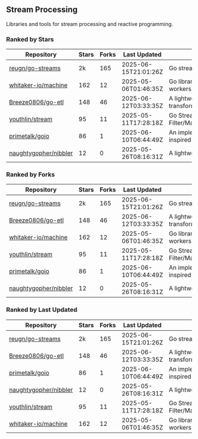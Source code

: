 ## Stream Processing

Libraries and tools for stream processing and reactive programming.

### Ranked by Stars

| Repository | Stars | Forks | Last Updated | Description | 
|------------|-------|-------|--------------|-------------|
| [reugn/go-streams](https://github.com/reugn/go-streams) | 2k | 165 | 2025-06-15T21:01:26Z |  Go stream processing library. |
| [whitaker-io/machine](https://github.com/whitaker-io/machine) | 162 | 12 | 2025-05-06T01:46:35Z |  Go library for writing and generating stream workers with built in metrics and traceability. |
| [Breeze0806/go-etl](https://github.com/Breeze0806/go-etl) | 148 | 46 | 2025-06-12T03:33:35Z |  A lightweight toolkit for data source extraction, transformation, and loading (ETL). |
| [youthlin/stream](https://github.com/youthlin/stream) | 95 | 11 | 2025-05-11T17:28:18Z |  Go Stream, like Java 8 Stream: Filter/Map/FlatMap/Peek/Sorted/ForEach/Reduce... |
| [primetalk/goio](https://github.com/primetalk/goio) | 86 | 1 | 2025-06-10T06:44:49Z |  An implementation of IO, Stream, Fiber for Golang, inspired by awesome Scala libraries cats and fs2. |
| [naughtygopher/nibbler](https://github.com/naughtygopher/nibbler) | 12 | 0 | 2025-05-26T08:16:31Z |  A lightweight package for micro batch processing. |

### Ranked by Forks

| Repository | Stars | Forks | Last Updated | Description | 
|------------|-------|-------|--------------|-------------|
| [reugn/go-streams](https://github.com/reugn/go-streams) | 2k | 165 | 2025-06-15T21:01:26Z |  Go stream processing library. |
| [Breeze0806/go-etl](https://github.com/Breeze0806/go-etl) | 148 | 46 | 2025-06-12T03:33:35Z |  A lightweight toolkit for data source extraction, transformation, and loading (ETL). |
| [whitaker-io/machine](https://github.com/whitaker-io/machine) | 162 | 12 | 2025-05-06T01:46:35Z |  Go library for writing and generating stream workers with built in metrics and traceability. |
| [youthlin/stream](https://github.com/youthlin/stream) | 95 | 11 | 2025-05-11T17:28:18Z |  Go Stream, like Java 8 Stream: Filter/Map/FlatMap/Peek/Sorted/ForEach/Reduce... |
| [primetalk/goio](https://github.com/primetalk/goio) | 86 | 1 | 2025-06-10T06:44:49Z |  An implementation of IO, Stream, Fiber for Golang, inspired by awesome Scala libraries cats and fs2. |
| [naughtygopher/nibbler](https://github.com/naughtygopher/nibbler) | 12 | 0 | 2025-05-26T08:16:31Z |  A lightweight package for micro batch processing. |

### Ranked by Last Updated

| Repository | Stars | Forks | Last Updated | Description | 
|------------|-------|-------|--------------|-------------|
| [reugn/go-streams](https://github.com/reugn/go-streams) | 2k | 165 | 2025-06-15T21:01:26Z |  Go stream processing library. |
| [Breeze0806/go-etl](https://github.com/Breeze0806/go-etl) | 148 | 46 | 2025-06-12T03:33:35Z |  A lightweight toolkit for data source extraction, transformation, and loading (ETL). |
| [primetalk/goio](https://github.com/primetalk/goio) | 86 | 1 | 2025-06-10T06:44:49Z |  An implementation of IO, Stream, Fiber for Golang, inspired by awesome Scala libraries cats and fs2. |
| [naughtygopher/nibbler](https://github.com/naughtygopher/nibbler) | 12 | 0 | 2025-05-26T08:16:31Z |  A lightweight package for micro batch processing. |
| [youthlin/stream](https://github.com/youthlin/stream) | 95 | 11 | 2025-05-11T17:28:18Z |  Go Stream, like Java 8 Stream: Filter/Map/FlatMap/Peek/Sorted/ForEach/Reduce... |
| [whitaker-io/machine](https://github.com/whitaker-io/machine) | 162 | 12 | 2025-05-06T01:46:35Z |  Go library for writing and generating stream workers with built in metrics and traceability. |

